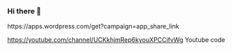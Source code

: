 ### Hi there 👋

<!--
**Etkon335/Etkon335** is a ✨ _special_ ✨ repository because its `README.md` (this file) appears on your GitHub profile.

Here are some ideas to get you started:

- 🔭 I’m currently working on ...
- 🌱 I’m currently learning ...
- 👯 I’m looking to collaborate on ...
- 🤔 I’m looking for help with ...
- 💬 Ask me about ...
- 📫 How to reach me: ...
- 😄 Pronouns: ...
- ⚡ Fun fact: ...
-->https://apps.wordpress.com/get?campaign=app_share_link
https://youtube.com/channel/UCKkhjmRep6kyouXPCCifvWg
Youtube code
